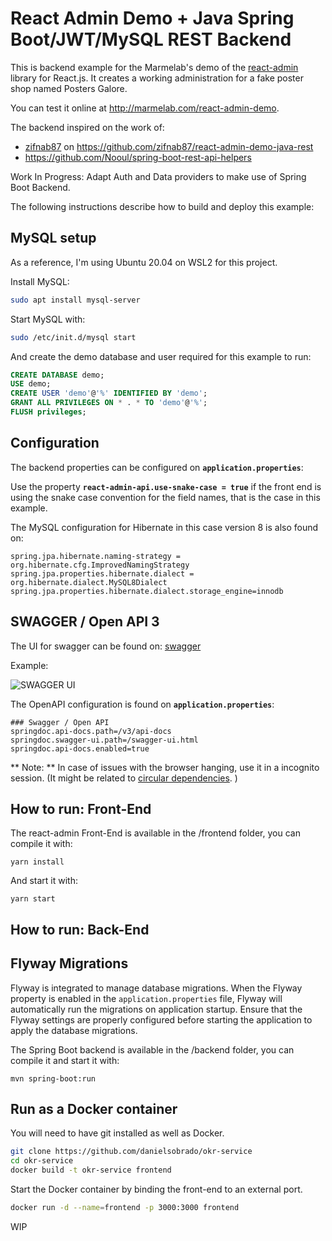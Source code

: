 # React Admin Demo + Java Spring Boot/JWT/MySQL REST Backend

This is backend example for the Marmelab's demo of the [react-admin](https://github.com/marmelab/react-admin) library for React.js. It creates a working administration for a fake poster shop named Posters Galore. 

You can test it online at http://marmelab.com/react-admin-demo.

The backend inspired on the work of:
* [zifnab87](https://github.com/zifnab87) on https://github.com/zifnab87/react-admin-demo-java-rest 
* https://github.com/Nooul/spring-boot-rest-api-helpers

Work In Progress: Adapt Auth and Data providers to make use of Spring Boot Backend.

The following instructions describe how to build and deploy this example:
## MySQL setup

As a reference, I'm using Ubuntu 20.04 on WSL2 for this project.

Install MySQL:

```bash
sudo apt install mysql-server
```

Start MySQL with:

```bash
sudo /etc/init.d/mysql start
```

 And create the demo database and user required for this example to run:

```sql
CREATE DATABASE demo;
USE demo;
CREATE USER 'demo'@'%' IDENTIFIED BY 'demo';
GRANT ALL PRIVILEGES ON * . * TO 'demo'@'%';
FLUSH privileges;
```

## Configuration

The backend properties can be configured on **`application.properties`**:

Use the property **`react-admin-api.use-snake-case = true`** if the front end is using the snake case convention for the field names, that is the case in this example.

The MySQL configuration for Hibernate in this case version 8 is also found on:

```properties
spring.jpa.hibernate.naming-strategy = org.hibernate.cfg.ImprovedNamingStrategy
spring.jpa.properties.hibernate.dialect = org.hibernate.dialect.MySQL8Dialect
spring.jpa.properties.hibernate.dialect.storage_engine=innodb 
```

## SWAGGER / Open API 3

The UI for swagger can be found on: [swagger](http://localhost:8080/swagger-ui/index.html)

Example:

![SWAGGER UI](https://i.imgur.com/enfbxkJ.png)

The OpenAPI configuration is found on **`application.properties`**:

```properties
### Swagger / Open API
springdoc.api-docs.path=/v3/api-docs
springdoc.swagger-ui.path=/swagger-ui.html
springdoc.api-docs.enabled=true 
```

** Note: ** In case of issues with the browser hanging, use it in a incognito session. (It might be related to [circular dependencies](https://stackoverflow.com/questions/35605427/swagger-ui-freezes-after-api-fetch-and-browser-crashes). )

## How to run: Front-End

The react-admin Front-End is available in the /frontend folder, you can compile it with:

```
yarn install
```

And start it with:

```
yarn start
```

## How to run: Back-End
## Flyway Migrations

Flyway is integrated to manage database migrations. When the Flyway property is enabled in the `application.properties` file, Flyway will automatically run the migrations on application startup. Ensure that the Flyway settings are properly configured before starting the application to apply the database migrations.


The Spring Boot backend is available in the /backend folder, you can compile it and start it with:

```
mvn spring-boot:run
```

## Run as a Docker container

You will need to have git installed as well as Docker.

```bash
git clone https://github.com/danielsobrado/okr-service
cd okr-service
docker build -t okr-service frontend
```

Start the Docker container by binding the front-end to an external port.

```bash
docker run -d --name=frontend -p 3000:3000 frontend
```

WIP